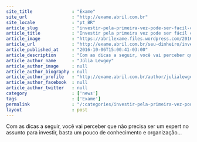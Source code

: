 ```yaml
---
site_title               : "Exame"
site_url                 : "http://exame.abril.com.br"
site_locale              : "pt_BR"
article_slug             : "investir-pela-primeira-vez-pode-ser-facil-com-estas-5-dicas"
article_title            : "Investir pela primeira vez pode ser fácil com estas 5 dicas"
article_image            : "https://abrilexame.files.wordpress.com/2016/10/size_960_16_9_homem-estuda-os-investimentos1.jpg?quality=70&strip=all&w=960"
article_url              : "http://exame.abril.com.br/seu-dinheiro/investir-pela-primeira-vez-pode-ser-facil-com-estas-5-dicas-2/"
article_published_at     : "2016-10-06T15:00:41-03:00"
article_description      : "Com as dicas a seguir, você vai perceber que não precisa ser um expert no assunto para investir, basta um pouco de conhecimento e organização..."
article_author_name      : "Júlia Lewgoy"
article_author_image     : null
article_author_biography : null
article_author_profile   : "http://exame.abril.com.br/author/julialewgoymartini/"
article_author_facebook  : null
article_author_twitter   : null
category                 : ['news']
tags                     : ['Exame']
permalink                : "/:categories/investir-pela-primeira-vez-pode-ser-facil-com-estas-5-dicas/"
layout                   : post
---
```


Com as dicas a seguir, você vai perceber que não precisa ser um expert no assunto para investir, basta um pouco de conhecimento e organização...
